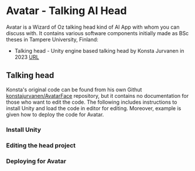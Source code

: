 # Avatar - Talking AI Head
Avatar is a Wizard of Oz talking head kind of AI App with whom you can discuss with. It contains various software components initially made as BSc theses in Tampere University, Finland:

 * Talking head - Unity engine based talking head by Konsta Jurvanen in 2023 [URL](https://urn.fi/URN:NBN:fi:tuni-202211068199)

## Talking head
Konsta's original code can be found from his own Githut [konstajurvanen/AvatarFace](https://github.com/konstajurvanen/AvatarFace) repository, but it contains no documentation for those who want to edit the code. The following includes instructions to install Unity and load the code in editor for editing. Moreover, example is given how to deploy the code for Avatar.

### Install Unity

### Editing the head project

### Deploying for Avatar
